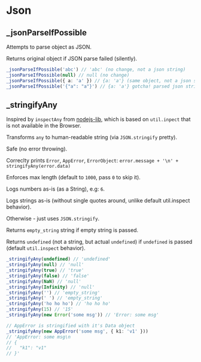 # Json

## \_jsonParseIfPossible

Attempts to parse object as JSON.

Returns original object if JSON parse failed (silently).

```ts
_jsonParseIfPossible('abc') // 'abc' (no change, not a json string)
_jsonParseIfPossible(null) // null (no change)
_jsonParseIfPossible({ a: 'a' }) // {a: 'a'} (same object, not a json string)
_jsonParseIfPossible('{"a": "a"}') // {a: 'a'} gotcha! parsed json string into an object!
```

## \_stringifyAny

Inspired by `inspectAny` from [nodejs-lib](https://github.com/NaturalCycles/nodejs-lib), which is
based on `util.inpect` that is not available in the Browser.

Transforms `any` to human-readable string (via `JSON.stringify` pretty).

Safe (no error throwing).

Correclty prints `Error`, `AppError`, `ErrorObject`:
`error.message + '\n' + stringifyAny(error.data)`

Enforces max length (default to `1000`, pass `0` to skip it).

Logs numbers as-is (as a String), e.g: `6`.

Logs strings as-is (without single quotes around, unlike default util.inspect behavior).

Otherwise - just uses `JSON.stringify`.

Returns `empty_string` string if empty string is passed.

Returns `undefined` (not a string, but actual `undefined`) if `undefined` is passed (default
`util.inspect` behavior).

```ts
_stringifyAny(undefined) // 'undefined'
_stringifyAny(null) // 'null'
_stringifyAny(true) // 'true'
_stringifyAny(false) // 'false'
_stringifyAny(NaN) // 'null'
_stringifyAny(Infinity) // 'null'
_stringifyAny('') // 'empty_string'
_stringifyAny(' ') // 'empty_string'
_stringifyAny('ho ho ho') // 'ho ho ho'
_stringifyAny(15) // '15'
_stringifyAny(new Error('some msg')) // 'Error: some msg'

// AppError is stringified with it's Data object
_stringifyAny(new AppError('some msg', { k1: 'v1' }))
// 'AppError: some msg\n
// {
//   "k1": "v1"
// }'
```
